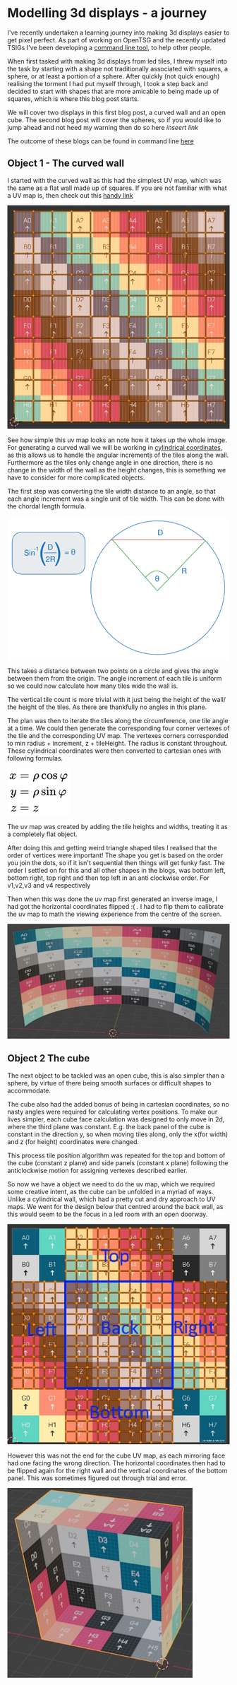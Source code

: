 # Modelling 3d displays - a journey

I've recently undertaken a learning journey into making 3d displays easier to get pixel perfect.
As part of working on OpenTSG and the recently updated TSIGs I've been developing a [command line tool](https://gitlab.com/mm-eng/tsig-demos), 
to help other people.

When first tasked with making 3d displays from led tiles, I threw myself into the task by starting with a
shape not traditionally associated with squares, a sphere, or at least a portion of a sphere.
After quickly (not quick enough) realising the torment I had put myself through, I took a step back and decided to start with
shapes that are more amicable to being made up of squares, which is where this blog post starts.

We will cover two displays in this first blog post, a curved wall and an open cube.
The second blog post will cover the spheres, so if you would like to jump ahead and not heed my warning then do so here *inseert link*

The outcome of these blogs can be found in command line [here](https://gitlab.com/mm-eng/tsig-demos)

## Object 1 - The curved wall

I started with the curved wall as this had the simplest UV map, which was the same as a flat wall made up of squares.
If you are not familiar with what a UV map is, then check out this [handy link](https://conceptartempire.com/uv-mapping-unwrapping/)

!["a curved wall uv map"](./curveUV.jpg)

See how simple this uv map looks an note how it takes up the whole image.
For generating a curved wall we will be working in [cylindrical coordinates](https://en.wikipedia.org/wiki/Cylindrical_coordinate_system),
as this allows us to handle the angular increments of the tiles along the wall.
Furthermore as the tiles only change angle in one direction, there is no change in the width of the
wall as the height changes, this is something we have to consider for more complicated objects.

The first step was converting the tile width distance to an angle, so that each angle increment was a single unit of tile width.
This can be done with the chordal length formula.

!["The chordal length formula"](./chordLength.svg)

This takes a distance between two points on a circle and gives the angle between them from the origin.
The angle increment of each tile is uniform so we could now calculate how many tiles wide the wall is.

The vertical tile count is more trivial with it just being the height of the wall/ the height of the tiles.
As there are thankfully no angles in this plane.

The plan was then to iterate the tiles along the circumference, one tile angle at a time.
We could then generate the corresponding four corner vertexes of the tile and the corresponding UV map.
The vertexes corners corresponded to min radius + increment, z + tileHeight. The radius is constant throughout.
These cylindrical coordinates were then converted to cartesian ones with following formulas.

!["Cylindrical to cartesian conversion (copyright wikipedia)"](./cylinder2cart.svg)

The uv map was created by adding the tile heights and widths, treating it as a completely flat object.

After doing this and getting weird triangle shaped tiles I realised that the order of vertices were important!
The shape you get is based on the order you join the dots, so if it isn't sequential then things will get funky fast.
The order I settled on for this and all other shapes in the blogs, was
bottom left, bottom right, top right and then top left in an anti clockwise order. For v1,v2,v3 and v4 respectively

Then when this was done the uv map first generated an inverse image, I had got the horizontal coordinates flipped :\( .
I had to flip them to calibrate the uv map to math the viewing experience from the centre of the screen.

!["a complete curve"](./curveview.jpg)

## Object 2 The cube

The next object to be tackled was an open cube, this is also simpler than a sphere,
by virtue of there being smooth surfaces or difficult shapes to accommodate.

The cube also had the added bonus of being in cartesian coordinates,
so no nasty angles were required for calculating vertex positions.
To make our lives simpler, each cube face calculation was designed to only move in 2d,  where the third plane
was constant.
E.g. the back panel of the cube is constant in the direction y, so when moving tiles along,
only the x(for width) and z (for height) coordinates were changed.

This process tile position algorithm was repeated for the top and bottom of the cube (constant z plane)
and side panels (constant x plane)
following the anticlockwise motion for assigning vertexes
described earlier.

So now we have a object we need to do the uv map, which we required some creative intent, as the cube can be unfolded in a myriad of ways.
Unlike a cylindrical wall, which had a pretty cut and dry approach to UV maps. We went for the design below that centred around the back wall,
as this would seem to be the focus in a led room with an open doorway.

!["a cube uv map"](./cubeUV.jpg)

However this was not the end for the cube UV map, as each mirroring face had one facing the wrong direction.
The horizontal coordinates then had to be flipped again for the right wall and the vertical coordinates of the
bottom panel. This was sometimes figured out through trial and error.

!["a complete cube"](./cubeview.jpg)
